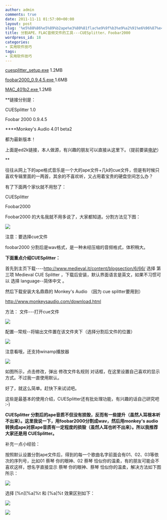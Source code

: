 ```yaml
---
author: admin
comments: true
date: 2011-11-11 01:57:00+00:00
layout: post
slug: '%e5%88%86%e5%89%b2ape%e3%80%81flac%e9%9f%b3%e9%a2%91%e6%96%87%e4%bb%b6%e7%9a%84%e5%b7%a5%e5%85%b7-cuesplitter%e3%80%81foobar2000'
title: 分割APE、FLAC音频文件的工具---CUESplitter、Foobar2000
wordpress_id: 18
categories:
- 实用软件技巧
tags:
- 实用软件技巧
---
```





[cuesplitter_setup.exe]() 1.2MB




[foobar2000_0.9.4.5.exe ]()1.6MB




[MAC_401b2.exe ]()1.2MB  

**链接分别是：   

CUESplitter 1.0  

Foobar 2000 0.9.4.5  

****Monkey's Audio 4.01 beta2  

  

都为最新版本！  

  

上面是ed2k链接，本人做源，有兴趣的朋友可以直接从这里下。（提前要装[电驴](http://board.verycd.com/t473644.html)）  

**  

往往从网上下的ape格式音乐是一个大的ape文件+几k的cue文件，但是有时候只喜欢专辑里面的一两首，其余的不喜欢听，又占用着宝贵的硬盘空间怎么办？  

有了下面两个家伙就不用愁了：  

CUESplitter   

Foobar2000  

  

Foobar2000 的大名我就不用多说了，大家都知道。分割方法见下图：  

  






[](http://hiphotos.baidu.com/junhuoku/pic/item/4b7d563f60fe70c97c1e7108.jpg)




![](http://akmumu-wordpress.stor.sinaapp.com/wp-content/uploads/pic/other_site/hiphotos_baidu_2eee3251da775213377abe14.jpg)




  

  

注意：要选择cue文件  

foobar2000 分割后是wav格式，是一种未经压缩的音频格式，体积稍大。  

  

**下面重点介绍CUESplitter：**  

首先到主页下载----http://www.medieval.it/content/blogsection/6/66/ 选择 第三项 Medieval CUE Splitter ，下载后安装，默认界面语言是英文，如果不习惯可以 选择 language--简体中文 。  

  

然后下载安装大名鼎鼎的 
Monkey's Audio （因为 cue splitter要用到）  

http://www.monkeysaudio.com/download.html  

  

方法： 文件---打开cue文件  

  









![](http://akmumu-wordpress.stor.sinaapp.com/wp-content/uploads/pic/other_site/hiphotos_baidu_297a0e543f6024143b2935f4.jpg)


  




配置--常规--将输出文件置在该文件夹下（选择分割后文件的位置）  



![](http://akmumu-wordpress.stor.sinaapp.com/wp-content/uploads/pic/other_site/hiphotos_baidu_74a5b72ab1c9c4335243c1f3.jpg)


  

注意看哦，还支持winamp播放器  

  

![](http://akmumu-wordpress.stor.sinaapp.com/wp-content/uploads/pic/other_site/i238_photobucket_72d51ffe.jpg)  

  

如图所示，点击修改，弹出 修改文件名规则 对话框，在这里设置自己喜欢的显示方式。不过我一直使用默认。  









  

好了，就这么简单。赶快下来试试吧。  

这些是最基本的使用介绍，CUESplitter还有批处理功能，有兴趣的话自己研究吧 :-)  

  

**CUESplitter 分割后的ape音质不但没有损毁，反而有一些提升（虽然人耳根本听不出来）。这里我说一下，用foobar2000分割成wav，然后用monkey's audio 转换成ape对原ape音质有一定程度的损毁（虽然人耳也听不出来）。所以我推荐大家还是用 CUESplitter。**  

  

补充一点小经验：  

  

按照默认设置分割ape文件后，得到的每一个歌曲名字前面会有01、02、03等依次的序列号，比如01 蔡琴 你的眼神、02 蔡琴 恰似你的温柔，有的朋友可能会不喜欢这样，想名字直接显示 蔡琴 你的眼神、蔡琴 恰似你的温柔，解决方法如下图所示：  

  



























![](http://akmumu-wordpress.stor.sinaapp.com/wp-content/uploads/pic/other_site/hiphotos_baidu_9101b3ada4ca99024a36d643.jpg)


  







选择 [%n][%a]%t 和 [%a]%t 效果区别如下：  

  



![](http://akmumu-wordpress.stor.sinaapp.com/wp-content/uploads/pic/other_site/i238_photobucket_Snap2.jpg)


![](http://akmumu-wordpress.stor.sinaapp.com/wp-content/uploads/pic/other_site/i238_photobucket_Snap1-1.jpg)


  













  







  

















